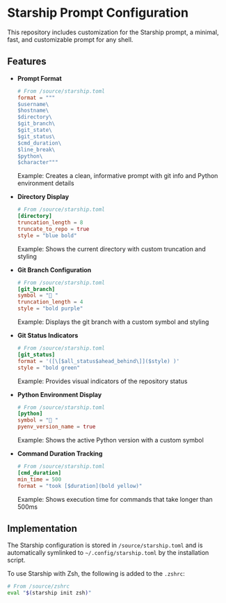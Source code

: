 # Starship Prompt Configuration

This repository includes customization for the Starship prompt, a minimal, fast, and customizable prompt for any shell.

## Features

* **Prompt Format**
  ```toml
  # From /source/starship.toml
  format = """
  $username\
  $hostname\
  $directory\
  $git_branch\
  $git_state\
  $git_status\
  $cmd_duration\
  $line_break\
  $python\
  $character"""
  ```
  Example: Creates a clean, informative prompt with git info and Python environment details

* **Directory Display**
  ```toml
  # From /source/starship.toml
  [directory]
  truncation_length = 8
  truncate_to_repo = true
  style = "blue bold"
  ```
  Example: Shows the current directory with custom truncation and styling

* **Git Branch Configuration**
  ```toml
  # From /source/starship.toml
  [git_branch]
  symbol = "🌱 "
  truncation_length = 4
  style = "bold purple"
  ```
  Example: Displays the git branch with a custom symbol and styling

* **Git Status Indicators**
  ```toml
  # From /source/starship.toml
  [git_status]
  format = '([\[$all_status$ahead_behind\]]($style) )'
  style = "bold green"
  ```
  Example: Provides visual indicators of the repository status

* **Python Environment Display**
  ```toml
  # From /source/starship.toml
  [python]
  symbol = "🐍 "
  pyenv_version_name = true
  ```
  Example: Shows the active Python version with a custom symbol

* **Command Duration Tracking**
  ```toml
  # From /source/starship.toml
  [cmd_duration]
  min_time = 500
  format = "took [$duration](bold yellow)"
  ```
  Example: Shows execution time for commands that take longer than 500ms

## Implementation

The Starship configuration is stored in `/source/starship.toml` and is automatically symlinked to `~/.config/starship.toml` by the installation script.

To use Starship with Zsh, the following is added to the `.zshrc`:
```zsh
# From /source/zshrc
eval "$(starship init zsh)"
```